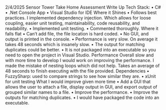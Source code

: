 2/4/2025
Sensor Tower Take Home Assessment Write Up
Tech Stack:
•	C#
•	.Net Console App 
•	Visual Studio for IDE 
Where it Shines
•	Follows best practices. I implemented dependency injection. Which allows for loose coupling, easier unit testing, maintainability, code reusability, and readability.
•	Implemented unit testing.
•	Commented thoroughly. 
Where it falls flat
•	Can’t add file, the file location is hard coded.
•	No GUI, and output is printed in the console.
•	Performance is very slow. On average it takes 48 seconds which is insanely slow. 
•	The output for matching duplicates could be better.
•	It is not packaged into an executable so you need to open the project in Visual Studio.
Performance
Overall slow and with more time to develop I would work on improving the performance. I made the mistake of nesting loops which did not help. Takes an average of 48 seconds to finish executing with the file provided. 
Dependencies 
•	FuzzySharp: used to compare strings to see how similar they are.
•	xUnit for unit testing 
What I would improve given more time
•	Add a GUI that allows the user to attach a file, display output in GUI, and export output of grouped similar names to a file.
•	Improve the performance.
•	Improve the outputs for matching duplicates. 
•	I would have packaged the code into an executable. 

